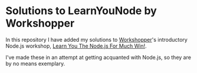 # Solutions to LearnYouNode by Workshopper

In this repository I have added my solutions to [Workshopper](https://github.com/workshopper)'s introductory Node.js workshop, [Learn You The Node.js For Much Win!](https://github.com/workshopper/learnyounode).

I've made these in an attempt at getting acquanted with Node.js, so they are by no means exemplary.
